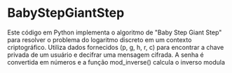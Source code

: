 # BabyStepGiantStep
Este código em Python implementa o algoritmo de "Baby Step Giant Step" para resolver o problema do logaritmo discreto em um contexto criptográfico. Utiliza dados fornecidos (p, g, h, r, c) para encontrar a chave privada de um usuário e decifrar uma mensagem cifrada. A senha é convertida em números e a função mod_inverse() calcula o inverso modula
